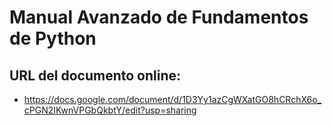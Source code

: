 # Manual Avanzado de Fundamentos de Python

## URL del documento online:
- https://docs.google.com/document/d/1D3Yy1azCgWXatGO8hCRchX6o_cPGN2IKwnVPGbQkbtY/edit?usp=sharing
